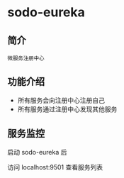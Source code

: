 # sodo-eureka

## 简介

    微服务注册中心

## 功能介绍

* 所有服务会向注册中心注册自己
* 所有服务通过注册中心发现其他服务

## 服务监控

启动 sodo-eureka 后

访问 localhost:9501 查看服务列表
